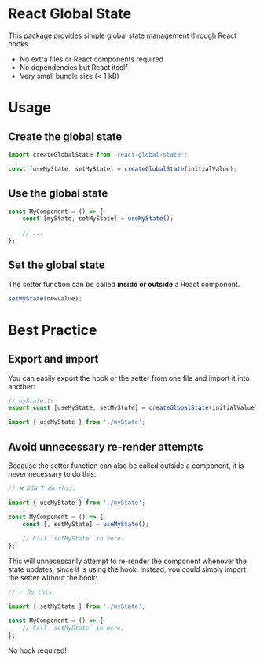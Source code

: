 # React Global State

This package provides simple global state management through React hooks.

* No extra files or React components required
* No dependencies but React itself
* Very small bundle size (< 1 kB)

# Usage

## Create the global state

```ts
import createGlobalState from 'react-global-state';

const [useMyState, setMyState] = createGlobalState(initialValue);
```

## Use the global state

```ts
const MyComponent = () => {
	const [myState, setMyState] = useMyState();
	
	// ...
};
```

## Set the global state

The setter function can be called **inside or outside** a React component.
```ts
setMyState(newValue);
```

# Best Practice

## Export and import

You can easily export the hook or the setter from one file and import it into another:

```ts
// myState.ts
export const [useMyState, setMyState] = createGlobalState(initialValue);
```

```ts
import { useMyState } from './myState';
```

## Avoid unnecessary re-render attempts

Because the setter function can also be called outside a component, it is _never_ necessary to do this:

```ts
// ❌ DON'T do this.

import { useMyState } from './myState';

const MyComponent = () => {
	const [, setMyState] = useMyState();
	
	// Call `setMyState` in here.
};
```

This will unnecessarily attempt to re-render the component whenever the state updates, since it is using the hook. Instead, you could simply import the setter without the hook:

```ts
// ✅ Do this.

import { setMyState } from './myState';

const MyComponent = () => {
	// Call `setMyState` in here.
};
```

No hook required!
